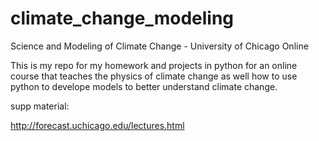 # climate_change_modeling
Science and Modeling of Climate Change - University of Chicago Online 


This is my repo for my homework and projects in python for an online course that teaches the physics of climate change as well how to use python to develope models to better understand climate change. 

supp material:

http://forecast.uchicago.edu/lectures.html

